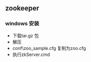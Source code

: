 ## zookeeper

### windows 安装
 * 下载tar.gz 包
 * 解压
 * conf\zoo_sample.cfg 复制为zoo.cfg
 * 执行zkServer.cmd
